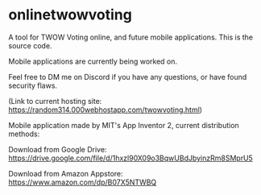 # onlinetwowvoting
A tool for TWOW Voting online, and future mobile applications. This is the source code.

Mobile applications are currently being worked on.

Feel free to DM me on Discord if you have any questions, or have found security flaws.

(Link to current hosting site: https://random314.000webhostapp.com/twowvoting.html)


Mobile application made by MIT's App Inventor 2, current distribution methods:

Download from Google Drive: https://drive.google.com/file/d/1hxzl90X09o3BqwUBdJbyinzRm8SMprU5

Download from Amazon Appstore: https://www.amazon.com/dp/B07X5NTWBQ
